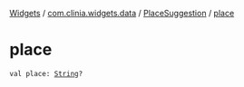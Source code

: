 [Widgets](../../index.md) / [com.clinia.widgets.data](../index.md) / [PlaceSuggestion](index.md) / [place](./place.md)

# place

`val place: `[`String`](https://kotlinlang.org/api/latest/jvm/stdlib/kotlin/-string/index.html)`?`